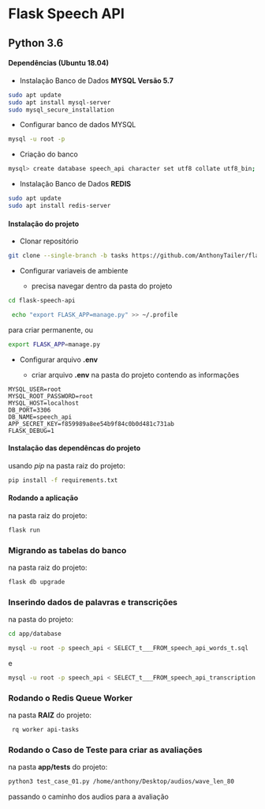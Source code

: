 # Flask Speech API

## Python 3.6

#### Dependências (Ubuntu 18.04)

- Instalação Banco de Dados **MYSQL Versão **5.7****

```bash
sudo apt update
sudo apt install mysql-server
sudo mysql_secure_installation
```

- Configurar banco de dados MYSQL
```bash
mysql -u root -p
```
- Criação do banco
```bash
mysql> create database speech_api character set utf8 collate utf8_bin;
```  

- Instalação Banco de Dados **REDIS**
```bash
sudo apt update
sudo apt install redis-server
```

#### Instalação do projeto

-  Clonar repositório
 ```bash
 git clone --single-branch -b tasks https://github.com/AnthonyTailer/flask-nginx-mysql-redis-queue.git flask-speech-api
 ```
- Configurar variaveis de ambiente

    - precisa navegar dentro da pasta do projeto
```bash
cd flask-speech-api
```
```bash
 echo "export FLASK_APP=manage.py" >> ~/.profile
 ```
 para criar permanente, ou 
 ```bash
 export FLASK_APP=manage.py
 ```
 
- Configurar arquivo **.env**

    - criar arquivo **.env** na pasta do projeto contendo as informações
 ```dotenv
MYSQL_USER=root
MYSQL_ROOT_PASSWORD=root
MYSQL_HOST=localhost
DB_PORT=3306
DB_NAME=speech_api
APP_SECRET_KEY=f859989a8ee54b9f84c0b0d481c731ab
FLASK_DEBUG=1
 ```
 
#### Instalação das dependêncas do projeto
usando _pip_ na pasta raiz do projeto:
 ```bash
 pip install -f requirements.txt
 ```

#### Rodando a aplicação
na pasta raiz do projeto:
 ```bash
 flask run
 ``` 
### Migrando as tabelas do banco
na pasta raiz do projeto:
 ```bash
 flask db upgrade
 ```
 ### Inserindo dados de palavras e transcrições
 na pasta do projeto:
  ```bash
 cd app/database
 ```
  ```bash
 mysql -u root -p speech_api < SELECT_t___FROM_speech_api_words_t.sql
 ```
 e
  ```bash
 mysql -u root -p speech_api < SELECT_t___FROM_speech_api_transcription.sql
 ```
 
 ### Rodando o Redis Queue Worker
  na pasta **RAIZ** do projeto:
 
 ```bash
  rq worker api-tasks
 ```
 
 ### Rodando o Caso de Teste para criar as avaliações

   na pasta **app/tests** do projeto:
 ```bash
 python3 test_case_01.py /home/anthony/Desktop/audios/wave_len_80
 ```
 passando o caminho dos audios para a avaliação
 